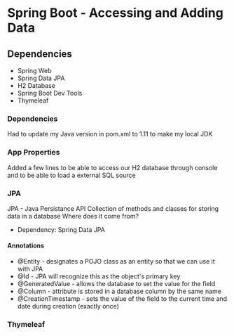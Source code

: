 # Spring Boot - Accessing and Adding Data

## Dependencies

- Spring Web
- Spring Data JPA
- H2 Database
- Spring Boot Dev Tools
- Thymeleaf

### Dependencies

Had to update my Java version in pom.xml to 1.11 to make my local JDK

### App Properties

Added a few lines to be able to access our H2 database through console and to be able to load a external SQL source

### JPA

JPA - Java Persistance API
Collection of methods and classes for storing data in a database
Where does it come from?

- Dependency: Spring Data JPA

#### Annotations

- @Entity - designates a POJO class as an entity so that we can use it with JPA
- @Id - JPA will recognize this as the object's primary key
- @GeneratedValue - allows the database to set the value for the field
- @Column - attribute is stored in a database column by the same name
- @CreationTimestamp - sets the value of the field to the current time and date during creation (exactly once)

### Thymeleaf
